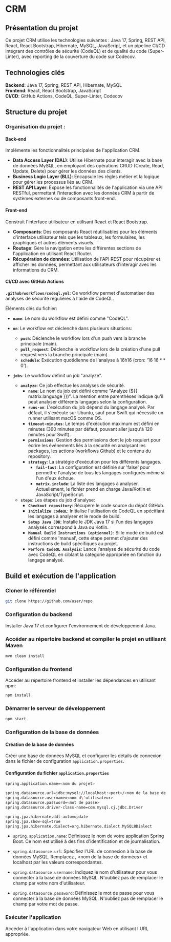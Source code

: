 # CRM


<!-- @import "[TOC]" {cmd="toc" depthFrom=1 depthTo=6 orderedList=false} -->


## Présentation du projet

Ce projet CRM utilise les technologies suivantes : Java 17, Spring, REST API, React, React Bootstrap, Hibernate, MySQL, JavaScript, et un pipeline CI/CD intégrant des contrôles de sécurité (CodeQL) et de qualité du code (Super-Linter), avec reporting de la couverture du code sur Codecov.

## Technologies clés

**Backend**: Java 17, Spring, REST API, Hibernate, MySQL  
**Frontend**: React, React Bootstrap, JavaScript  
**CI/CD**: GitHub Actions, CodeQL, Super-Linter, Codecov  

## Structure du projet

### Organisation du projet :

#### Back-end

Implémente les fonctionnalités principales de l'application CRM.

- **Data Access Layer (DAL)**: Utilise Hibernate pour interagir avec la base de données MySQL, en employant des opérations CRUD (Create, Read, Update, Delete) pour gérer les données des clients.
- **Business Logic Layer (BLL)**: Encapsule les règles métier et la logique pour gérer les processus liés au CRM.
- **REST API Layer**: Expose les fonctionnalités de l'application via une API RESTful, permettant l'interaction avec les données CRM à partir de systèmes externes ou de composants front-end.

#### Front-end

Construit l'interface utilisateur en utilisant React et React Bootstrap.

- **Composants**: Des composants React réutilisables pour les éléments d'interface utilisateur tels que les tableaux, les formulaires, les graphiques et autres éléments visuels.
- **Routage**: Gère la navigation entre les différentes sections de l'application en utilisant React Router.
- **Récupération de données**: Utilisation de l'API REST pour récupérer et afficher les données, permettant aux utilisateurs d'interagir avec les informations du CRM.

#### CI/CD avec GitHub Actions

**`.github/workflows/codeql.yml`**: Ce workflow permet d'automatiser des analyses de sécurité régulières à l'aide de CodeQL.

Éléments clés du fichier:

- **`name`**: Le nom du workflow est défini comme "CodeQL".
- **`on`**: Le workflow est déclenché dans plusieurs situations:
  - **`push`**: Déclenche le workflow lors d'un push vers la branche principale (main).
  - **`pull_request`**: Déclenche le workflow lors de la création d'une pull request vers la branche principale (main).
  - **`schedule`**: Exécution quotidienne de l'analyse à 16h16 (cron: '16 16 * * 0').

- **`jobs`**: Le workflow définit un job "analyze".
  - **`analyze`**: Ce job effectue les analyses de sécurité.
    - **`name`**: Le nom du job est défini comme "Analyze (${{ matrix.language }})". La mention entre parenthèses indique qu'il peut analyser différents langages selon la configuration.
    - **`runs-on`**: L'exécution du job dépend du langage analysé. Par défaut, il s'exécute sur Ubuntu, sauf pour Swift qui nécessite un runner utilisant macOS comme OS.
    - **`timeout-minutes`**: Le temps d'exécution maximum est défini en minutes (360 minutes par défaut, pouvant aller jusqu'à 120 minutes pour Swift).
    - **`permissions`**: Gestion des permissions dont le job requiert pour écrire les événements liés à la sécurité en analysant les packages, les actions (workflows Github) et le contenu du repository.
    - **`strategy`**: La stratégie d'exécution pour les différents langages.
      - **`fail-fast`**: La configuration est définie sur 'false' pour permettre l'analyse de tous les langages configurés même si l'un d'eux échoue.
      - **`matrix.include`**: La liste des langages à analyser. Actuellement, le fichier prend en charge Java/Kotlin et JavaScript/TypeScript.
  - **`steps`**: Les étapes du job d'analyse:
    - **`Checkout repository`**: Récupère le code source du dépôt GitHub.
    - **`Initialize CodeQL`**: Initialise l'utilisation de CodeQL en spécifiant les langages à analyser et le mode de build.
    - **`Setup Java JDK`**: Installe le  JDK Java 17 si l'un des langages analysés correspond à Java ou Kotlin.
    - **`Manual Build Instructions (optionnel)`**: Si le mode de build est défini comme 'manual', cette étape permet d'ajouter des instructions de build spécifiques au projet.
    - **`Perform CodeQL Analysis`**: Lance l'analyse de sécurité du code avec CodeQL en ciblant la catégorie appropriée en fonction du langage analysé.

## Build et exécution de l'application

### Cloner le référentiel

```sh
git clone https://github.com/user/repo  
```

### Configuration du backend

Installer Java 17 et configurer l'environnement de développement Java.

### Accéder au répertoire backend et compiler le projet en utilisant Maven

```sh
mvn clean install
```

### Configuration du frontend

Accéder au répertoire frontend et installer les dépendances en utilisant npm:

```sh
npm install
```

### Démarrer le serveur de développement

```sh
npm start
```

### Configuration de la base de données

#### Création de la base de données 

Créer une base de données MySQL et configurer les détails de connexion dans le fichier de configuration `application.properties`.

#### Configuration du fichier `application.properties`

```sh
spring.application.name=<nom du projet>

spring.datasource.url=jdbc:mysql://localhost:<port>/<nom de la base de données>
spring.datasource.username=<nom d\'utilisateur>
spring.datasource.password=<mot de passe>
spring.datasource.driver-class-name=com.mysql.cj.jdbc.Driver

spring.jpa.hibernate.ddl-auto=update
spring.jpa.show-sql=true
spring.jpa.hibernate.dialect=org.hibernate.dialect.MySQL8Dialect
```

- `spring.application.name`: Définissez le nom de votre application Spring Boot. Ce nom est utilisé à des fins d'identification et de journalisation.

- `spring.datasource.url`: Spécifiez l'URL de connexion à la base de données MySQL. Remplacez <port>, <nom de la base de données> et localhost par les valeurs correspondantes.

- `spring.datasource.username`: Indiquez le nom d'utilisateur pour vous connecter à la base de données MySQL. N'oubliez pas de remplacer le champ par votre nom d'utilisateur.

- `spring.datasource.password`: Définissez le mot de passe pour vous connecter à la base de données MySQL. N'oubliez pas de remplacer le champ par votre mot de passe.

### Exécuter l'application

Accéder à l'application dans votre navigateur Web en utilisant l'URL appropriée.
